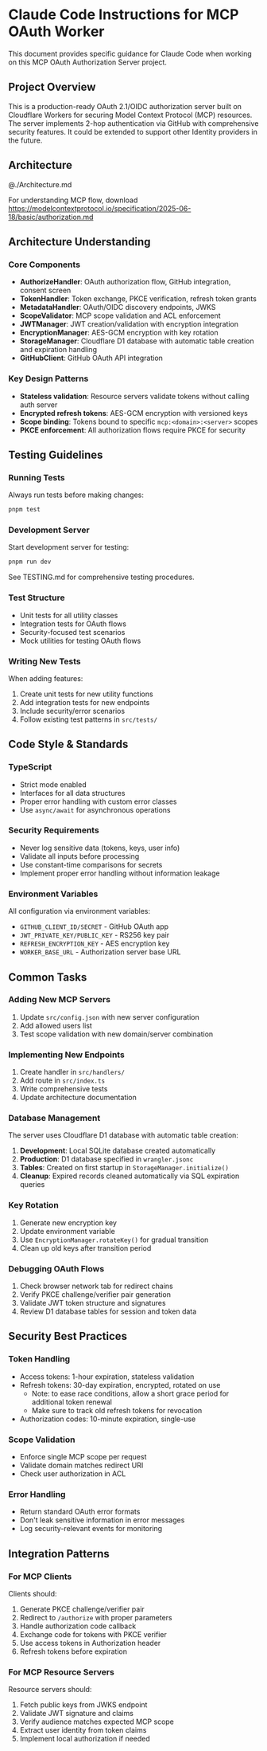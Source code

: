 # Claude Code Instructions for MCP OAuth Worker

This document provides specific guidance for Claude Code when working on this MCP OAuth Authorization Server project.

## Project Overview

This is a production-ready OAuth 2.1/OIDC authorization server built on Cloudflare Workers for securing Model Context Protocol (MCP) resources. The server implements 2-hop authentication via GitHub with comprehensive security features. It could be extended to support other Identity providers in the future.

## Architecture

@./Architecture.md

For understanding MCP flow, download https://modelcontextprotocol.io/specification/2025-06-18/basic/authorization.md

## Architecture Understanding

### Core Components

- **AuthorizeHandler**: OAuth authorization flow, GitHub integration, consent screen
- **TokenHandler**: Token exchange, PKCE verification, refresh token grants
- **MetadataHandler**: OAuth/OIDC discovery endpoints, JWKS
- **ScopeValidator**: MCP scope validation and ACL enforcement
- **JWTManager**: JWT creation/validation with encryption integration
- **EncryptionManager**: AES-GCM encryption with key rotation
- **StorageManager**: Cloudflare D1 database with automatic table creation and expiration handling
- **GitHubClient**: GitHub OAuth API integration

### Key Design Patterns

- **Stateless validation**: Resource servers validate tokens without calling auth server
- **Encrypted refresh tokens**: AES-GCM encryption with versioned keys
- **Scope binding**: Tokens bound to specific `mcp:<domain>:<server>` scopes
- **PKCE enforcement**: All authorization flows require PKCE for security

## Testing Guidelines

### Running Tests

Always run tests before making changes:

```bash
pnpm test
```

### Development Server

Start development server for testing:

```bash
pnpm run dev
```

See TESTING.md for comprehensive testing procedures.

### Test Structure

- Unit tests for all utility classes
- Integration tests for OAuth flows
- Security-focused test scenarios
- Mock utilities for testing OAuth flows

### Writing New Tests

When adding features:

1. Create unit tests for new utility functions
2. Add integration tests for new endpoints
3. Include security/error scenarios
4. Follow existing test patterns in `src/tests/`

## Code Style & Standards

### TypeScript

- Strict mode enabled
- Interfaces for all data structures
- Proper error handling with custom error classes
- Use `async/await` for asynchronous operations

### Security Requirements

- Never log sensitive data (tokens, keys, user info)
- Validate all inputs before processing
- Use constant-time comparisons for secrets
- Implement proper error handling without information leakage

### Environment Variables

All configuration via environment variables:

- `GITHUB_CLIENT_ID/SECRET` - GitHub OAuth app
- `JWT_PRIVATE_KEY/PUBLIC_KEY` - RS256 key pair
- `REFRESH_ENCRYPTION_KEY` - AES encryption key
- `WORKER_BASE_URL` - Authorization server base URL

## Common Tasks

### Adding New MCP Servers

1. Update `src/config.json` with new server configuration
2. Add allowed users list
3. Test scope validation with new domain/server combination

### Implementing New Endpoints

1. Create handler in `src/handlers/`
2. Add route in `src/index.ts`
3. Write comprehensive tests
4. Update architecture documentation

### Database Management

The server uses Cloudflare D1 database with automatic table creation:

1. **Development**: Local SQLite database created automatically
2. **Production**: D1 database specified in `wrangler.jsonc`
3. **Tables**: Created on first startup in `StorageManager.initialize()`
4. **Cleanup**: Expired records cleaned automatically via SQL expiration queries

### Key Rotation

1. Generate new encryption key
2. Update environment variable
3. Use `EncryptionManager.rotateKey()` for gradual transition
4. Clean up old keys after transition period

### Debugging OAuth Flows

1. Check browser network tab for redirect chains
2. Verify PKCE challenge/verifier pair generation
3. Validate JWT token structure and signatures
4. Review D1 database tables for session and token data

## Security Best Practices

### Token Handling

- Access tokens: 1-hour expiration, stateless validation
- Refresh tokens: 30-day expiration, encrypted, rotated on use
  - Note: to ease race conditions, allow a short grace period for additional token renewal
  - Make sure to track old refresh tokens for revocation
- Authorization codes: 10-minute expiration, single-use

### Scope Validation

- Enforce single MCP scope per request
- Validate domain matches redirect URI
- Check user authorization in ACL

### Error Handling

- Return standard OAuth error formats
- Don't leak sensitive information in error messages
- Log security-relevant events for monitoring

## Integration Patterns

### For MCP Clients

Clients should:

1. Generate PKCE challenge/verifier pair
2. Redirect to `/authorize` with proper parameters
3. Handle authorization code callback
4. Exchange code for tokens with PKCE verifier
5. Use access tokens in Authorization header
6. Refresh tokens before expiration

### For MCP Resource Servers

Resource servers should:

1. Fetch public keys from JWKS endpoint
2. Validate JWT signature and claims
3. Verify audience matches expected MCP scope
4. Extract user identity from token claims
5. Implement local authorization if needed
